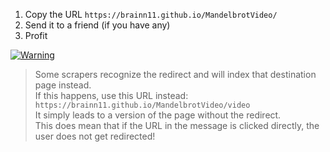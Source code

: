 1. Copy the URL `https://brainn11.github.io/MandelbrotVideo/`
2. Send it to a friend (if you have any)
3. Profit

[![Warning](https://img.shields.io/badge/⚠️-WARNING-red)](#)
> Some scrapers recognize the redirect and will index that destination page instead.  
> If this happens, use this URL instead:  
> `https://brainn11.github.io/MandelbrotVideo/video`  
> It simply leads to a version of the page without the redirect.  
> This does mean that if the URL in the message is clicked directly, the user does not get redirected!
